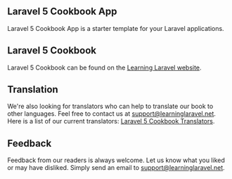 ## Laravel 5 Cookbook App

Laravel 5 Cookbook App is a starter template for your Laravel applications.

## Laravel 5 Cookbook

Laravel 5 Cookbook can be found on the [Learning Laravel website](http://learninglaravel.net/laravel).

## Translation

We're also looking for translators who can help to translate our book to other languages. Feel free to contact us at support@learninglaravel.net. Here is a list of our current translators: [Laravel 5 Cookbook Translators](http://learninglaravel.net/laravelcookbook/cookbook-translators).

## Feedback

Feedback from our readers is always welcome. Let us know what you liked or may have disliked. Simply send an email to support@learninglaravel.net.
